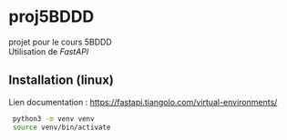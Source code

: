 # proj5BDDD

projet pour le cours 5BDDD  
Utilisation de _FastAPI_

## Installation (linux)
Lien documentation : https://fastapi.tiangolo.com/virtual-environments/

```bash
 python3 -m venv venv
 source venv/bin/activate
```